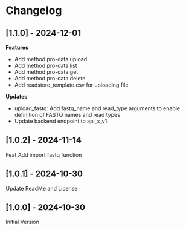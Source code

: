 # Changelog

## [1.1.0] - 2024-12-01

**Features**

- Add method pro-data upload
- Add method pro-data list
- Add method pro-data get
- Add method pro-data delete
- Add readstore_template.csv for uploading file

**Updates**

- upload_fastq: Add fastq_name and read_type arguments to enable definition of FASTQ names and read types
- Update backend endpoint to api_x_v1

## [1.0.2] - 2024-11-14

Feat Add import fastq function

## [1.0.1] - 2024-10-30

Update ReadMe and License

## [1.0.0] - 2024-10-30

Initial Version